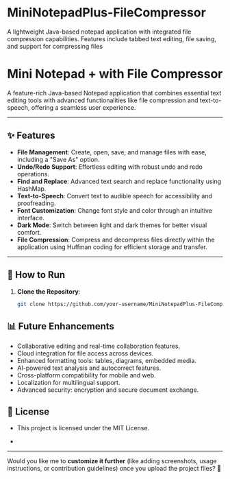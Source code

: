 # MiniNotepadPlus-FileCompressor
A lightweight Java-based notepad application with integrated file compression capabilities. Features include tabbed text editing, file saving, and support for compressing files

# Mini Notepad + with File Compressor

A feature-rich Java-based Notepad application that combines essential text editing tools with advanced functionalities like file compression and text-to-speech, offering a seamless user experience.

---

## ✨ Features

- **File Management**: Create, open, save, and manage files with ease, including a "Save As" option.
- **Undo/Redo Support**: Effortless editing with robust undo and redo operations.
- **Find and Replace**: Advanced text search and replace functionality using HashMap.
- **Text-to-Speech**: Convert text to audible speech for accessibility and proofreading.
- **Font Customization**: Change font style and color through an intuitive interface.
- **Dark Mode**: Switch between light and dark themes for better visual comfort.
- **File Compression**: Compress and decompress files directly within the application using Huffman coding for efficient storage and transfer.

---

## 🚀 How to Run

1. **Clone the Repository**:
   ```bash
   git clone https://github.com/your-username/MiniNotepadPlus-FileCompressor.git
   
## 📊 Future Enhancements
- Collaborative editing and real-time collaboration features.
- Cloud integration for file access across devices.
- Enhanced formatting tools: tables, diagrams, embedded media.
- AI-powered text analysis and autocorrect features.
- Cross-platform compatibility for mobile and web.
- Localization for multilingual support.
- Advanced security: encryption and secure document exchange.

## 📜 License
- This project is licensed under the MIT License.

- 
---

Would you like me to **customize it further** (like adding screenshots, usage instructions, or contribution guidelines) once you upload the project files? 🚀

